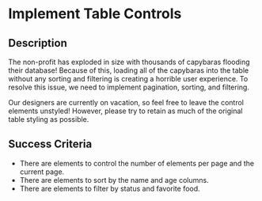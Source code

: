 # Implement Table Controls

## Description

The non-profit has exploded in size with thousands of capybaras flooding their database! Because of this, loading all of the capybaras into the table without any sorting and filtering is creating a horrible user experience. To resolve this issue, we need to implement pagination, sorting, and filtering.

Our designers are currently on vacation, so feel free to leave the control elements unstyled! However, please try to retain as much of the original table styling as possible.

## Success Criteria

- There are elements to control the number of elements per page and the current page.
- There are elements to sort by the name and age columns.
- There are elements to filter by status and favorite food.

